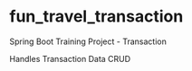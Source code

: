 # fun_travel_transaction
Spring Boot Training Project - Transaction 

Handles Transaction Data CRUD
